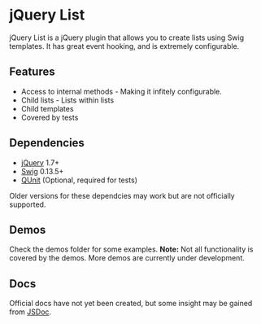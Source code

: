 # jQuery List

jQuery List is a jQuery plugin that allows you to create lists using Swig templates. It has great event hooking, and is extremely configurable.

## Features

 - Access to internal methods - Making it infitely configurable.
 - Child lists - Lists within lists
 - Child templates
 - Covered by tests

## Dependencies

 - [jQuery](http://jquery.com) 1.7+
 - [Swig](https://github.com/paularmstrong/swig) 0.13.5+
 - [QUnit](http://qunitjs.com/) (Optional, required for tests)

Older versions for these dependcies may work but are not officially supported. 

## Demos

Check the demos folder for some examples. **Note:** Not all functionality is covered by the demos. More demos are currently under development. 

## Docs

Official docs have not yet been created, but some insight may be gained from [JSDoc](http://usejsdoc.org/).
